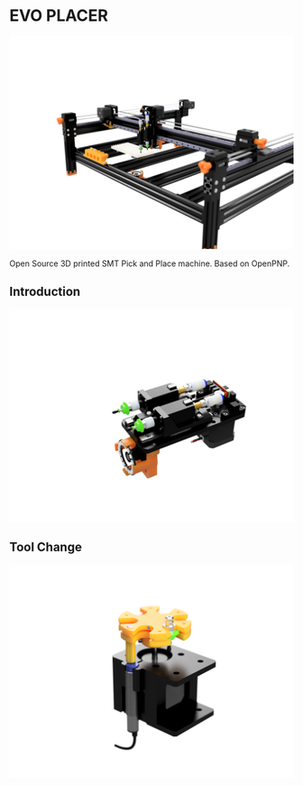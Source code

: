 # EVO PLACER

<img src="/Assets/EVO-PLACER.jpg" alt="EVO PLACER" style="width:600px;"/>

Open Source 3D printed SMT Pick and Place machine.
Based on OpenPNP.

## Introduction

<img src="/Assets/EVO-PLACER Head.jpg" alt="EVO PLACER" style="width:600px;"/>

## Tool Change

<img src="/Assets/TOOL-CHANGE.png" alt="EVO PLACER" style="width:600px;"/>